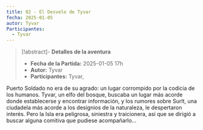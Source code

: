 ```yaml
---
title: 02 - El Desvelo de Tyvar
fecha: 2025-01-05
autor: Tyvar
Participantes:
  - Tyvar
---
```


>[!abstract]- **Detalles de la aventura**
>  - **Fecha de la Partida:** 2025-01-05 17h
>  - **Autor:** Tyvar
>  - **Participantes:** Tyvar,

Puerto Soldado no era de su agrado: un lugar corrompido por la codicia de los humanos. Tyvar, un elfo del bosque, buscaba un lugar más acorde donde establecerse y encontrar información, y los rumores sobre Surlt, una ciudadela más acorde a los designios de la naturaleza, le despertaron interés. Pero la Isla era peligrosa, siniestra y traicionera, así que se dirigió a buscar alguna comitiva que pudiese acompañarlo...